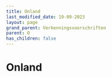 ```yaml
---
title: Onland
last_modified_date: 19-09-2023
layout: page
grand_parent: Verkenningsvoorschriften
parent: O
has_children: false
---
```


Onland
======

